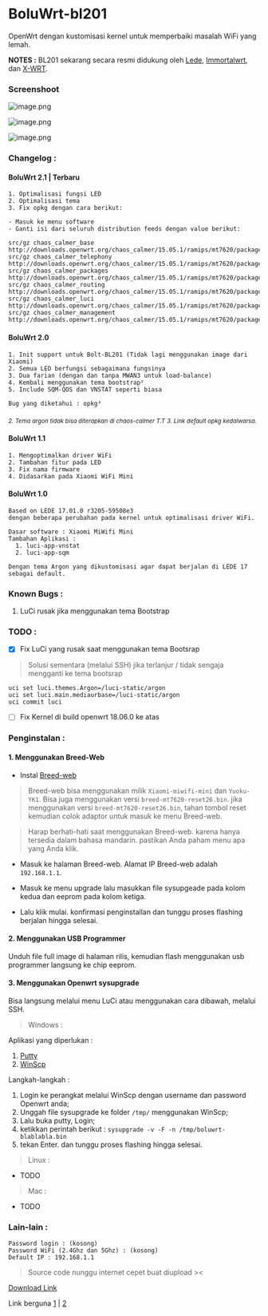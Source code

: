 # BoluWrt-bl201

OpenWrt dengan kustomisasi kernel untuk memperbaiki masalah WiFi yang lemah.

**NOTES :** BL201 sekarang secara resmi didukung oleh [Lede](https://github.com/coolsnowwolf/lede), [Immortalwrt](https://github.com/immortalwrt/immortalwrt), dan [X-WRT](https://github.com/x-wrt/x-wrt).

### Screenshoot

![image.png](https://github.com/yHpgi/openwrt-bl201-boluwrt/blob/34ca0acba0102bb9f5b5dd5bafa2131d24ccd43d/screenshoot/image.png)

![image.png](https://github.com/yHpgi/openwrt-bl201-boluwrt/blob/34ca0acba0102bb9f5b5dd5bafa2131d24ccd43d/screenshoot/Capture.PNG)

![image.png](https://github.com/yHpgi/openwrt-bl201-boluwrt/blob/111c61e391a00800cc3ac89778ea4e1c9cac35f9/screenshoot/kernel_log.PNG)


### Changelog :

  #### BoluWrt 2.1 | Terbaru

    1. Optimalisasi fungsi LED
    2. Optimalisasi tema
    3. Fix opkg dengan cara berikut:

```
- Masuk ke menu software
- Ganti isi dari seluruh distribution feeds dengan value berikut:
    
src/gz chaos_calmer_base http://downloads.openwrt.org/chaos_calmer/15.05.1/ramips/mt7620/packages/base
src/gz chaos_calmer_telephony http://downloads.openwrt.org/chaos_calmer/15.05.1/ramips/mt7620/packages/telephony
src/gz chaos_calmer_packages http://downloads.openwrt.org/chaos_calmer/15.05.1/ramips/mt7620/packages/packages
src/gz chaos_calmer_routing http://downloads.openwrt.org/chaos_calmer/15.05.1/ramips/mt7620/packages/routing
src/gz chaos_calmer_luci http://downloads.openwrt.org/chaos_calmer/15.05.1/ramips/mt7620/packages/luci
src/gz chaos_calmer_management http://downloads.openwrt.org/chaos_calmer/15.05.1/ramips/mt7620/packages/management
```


  #### BoluWrt 2.0
  
    1. Init support untuk Bolt-BL201 (Tidak lagi menggunakan image dari Xiaomi)
    2. Semua LED berfungsi sebagaimana fungsinya
    3. Dua farian (dengan dan tanpa MWAN3 untuk load-balance)
    4. Kembali menggunakan tema bootstrap²
    5. Include SQM-QOS dan VNSTAT seperti biasa
    
    Bug yang diketahui : opkg³

   <sub>_2. Tema argon tidak bisa diterapkan di chaos-calmer T.T_</sub>
   <sub>_3. Link default opkg kedalwarsa._</sub>
    
  #### BoluWrt 1.1

    1. Mengoptimalkan driver WiFi
    2. Tambahan fitur pada LED
    3. Fix nama firmware
    4. Didasarkan pada Xiaomi WiFi Mini

  #### BoluWrt 1.0

    Based on LEDE 17.01.0 r3205-59508e3 
    dengan beberapa perubahan pada kernel untuk optimalisasi driver WiFi.
    
    Dasar software : Xiaomi MiWifi Mini
    Tambahan Aplikasi :
      1. luci-app-vnstat
      2. luci-app-sqm
      
    Dengan tema Argon yang dikustomisasi agar dapat berjalan di LEDE 17 sebagai default.

### Known Bugs :
  1. LuCi rusak jika menggunakan tema Bootstrap

### TODO :
-  [x] Fix LuCi yang rusak saat menggunakan tema Bootsrap

> Solusi sementara (melalui SSH) jika terlanjur / tidak sengaja mengganti ke tema bootsrap


```
uci set luci.themes.Argon=/luci-static/argon
uci set luci.main.mediaurbase=/luci-static/argon
uci commit luci
```
    
-  [ ] Fix Kernel di build openwrt 18.06.0 ke atas

### Penginstalan :

#### 1. Menggunakan Breed-Web

- Instal [Breed-web](https://breed.hackpascal.net)

> Breed-web bisa menggunakan milik `Xiaomi-miwifi-mini` dan `Yuoku-YK1`. Bisa juga menggunakan versi `breed-mt7620-reset26.bin`. jika menggunakan versi `breed-mt7620-reset26.bin`, tahan tombol reset kemudian colok adaptor untuk masuk ke menu Breed-web. 

> Harap berhati-hati saat menggunakan Breed-web. karena hanya tersedia dalam bahasa mandarin. pastikan Anda paham menu apa yang Anda klik.

- Masuk ke halaman Breed-web. Alamat IP Breed-web adalah `192.168.1.1`.

- Masuk ke menu upgrade lalu masukkan file sysupgeade pada kolom kedua dan eeprom pada kolom ketiga.

- Lalu klik mulai. konfirmasi penginstallan dan tunggu proses flashing berjalan hingga selesai.

#### 2. Menggunakan USB Programmer

Unduh file full image di halaman rilis, kemudian flash menggunakan usb programmer langsung ke chip eeprom.

#### 3. Menggunakan Openwrt sysupgrade

Bisa langsung melalui menu LuCi atau menggunakan cara dibawah, melalui SSH.

> Windows :
  
  Aplikasi yang diperlukan :
  
   1. [Putty](https://www.putty.org/)
   2. [WinScp](https://winscp.net/eng/download.php)
    
  Langkah-langkah :
  
  1. Login ke perangkat melalui WinScp dengan username dan password Openwrt anda;
  2. Unggah file sysupgrade ke folder `/tmp/` menggunakan WinScp;
  3. Lalu buka putty, Login;
  4. ketikkan perintah berikut :
     `sysupgrade -v -F -n /tmp/boluwrt-blablabla.bin`
  5. tekan Enter. dan tunggu proses flashing hingga selesai.

> Linux :

  - TODO
  
> Mac :

  - TODO

### Lain-lain :

```
Password login : (kosong)
Password WiFi (2.4Ghz dan 5Ghz) : (kosong)
Default IP : 192.168.1.1
```

> Source code nunggu internet cepet buat diupload ><

[Download Link](https://github.com/yHpgi/openwrt-bl201-boluwrt/releases/)

Link berguna [1](https://www.voycn.com/article/bianyimoujiyuopenwrtdesdk) | [2](https://blog.csdn.net/kuangzuxiaoN/article/details/121458746)
